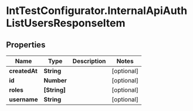 # IntTestConfigurator.InternalApiAuthListUsersResponseItem

## Properties

Name | Type | Description | Notes
------------ | ------------- | ------------- | -------------
**createdAt** | **String** |  | [optional] 
**id** | **Number** |  | [optional] 
**roles** | **[String]** |  | [optional] 
**username** | **String** |  | [optional] 


